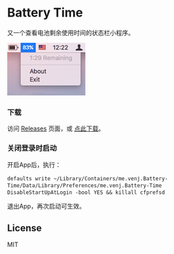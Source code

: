 # Battery Time

又一个查看电池剩余使用时间的状态栏小程序。

![截图](./screenshot.png)

### 下载

访问 [Releases](https://github.com/venj/Battery-Time/releases/) 页面，或 [点此下载](https://github.com/venj/Battery-Time/releases/download/1.2/BatteryTime.zip)。

### 关闭登录时启动

开启App后，执行：

```
defaults write ~/Library/Containers/me.venj.Battery-Time/Data/Library/Preferences/me.venj.Battery-Time DisableStartUpAtLogin -bool YES && killall cfprefsd
```

退出App，再次启动可生效。

## License

MIT
